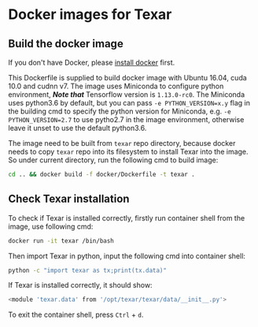 # Docker images for Texar

## Build the docker image

If you don't have Docker, please [install docker](https://docs.docker.com/engine/installation/) first.

This Dockerfile is supplied to build docker image with Ubuntu 16.04, cuda 10.0 and cudnn v7. The image uses Miniconda to configure python environment, ***Note that*** Tensorflow version is `1.13.0-rc0`. The Miniconda uses python3.6 by default, but you can pass `-e PYTHON_VERSION=x.y` flag in the building cmd to specify the python version for Miniconda, e.g. `-e PYTHON_VERSION=2.7` to use pytho2.7 in the image environment, otherwise leave it unset to use the default python3.6.

The image need to be built from `texar` repo directory, because docker needs to copy `texar` repo into its filesystem to install Texar into the image. So under current directory, run the following cmd to build image:

```bash
cd .. && docker build -f docker/Dockerfile -t texar .
```

## Check Texar installation

To check if Texar is installed correctly, firstly run container shell from the image, use following cmd:

```bash
docker run -it texar /bin/bash
```

Then import Texar in python, input the following cmd into container shell:

```bash
python -c "import texar as tx;print(tx.data)"
```

If Texar is installed correctly, it should show:

```bash
<module 'texar.data' from '/opt/texar/texar/data/__init__.py'>
```

To exit the container shell, press `Ctrl` + `d`.

